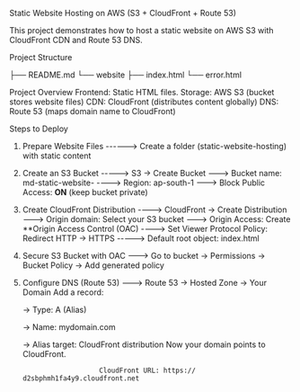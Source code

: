   Static Website Hosting on AWS (S3 + CloudFront + Route 53)

  


This project demonstrates how to host a static website on AWS S3 with CloudFront CDN and Route 53 DNS.



Project Structure

├── README.md
└── website
  ├── index.html
  └── error.html



Project Overview
       Frontend: Static HTML files.
       Storage: AWS S3 (bucket stores website files)
       CDN: CloudFront (distributes content globally)
       DNS: Route 53 (maps domain name to CloudFront)


  
  Steps to Deploy  


1. Prepare Website Files  ------> Create a folder (static-website-hosting) with static content


2. Create an S3 Bucket  -----> S3 → Create Bucket ---> Bucket name: md-static-website- ----> Region: ap-south-1 ---> Block Public Access: **ON** (keep bucket private)


3. Create CloudFront Distribution ----> CloudFront → Create Distribution ---> Origin domain: Select your S3 bucket ---> Origin Access: Create **Origin Access Control (OAC) ---->                                                   Set Viewer Protocol Policy: Redirect HTTP → HTTPS -----> Default root object: index.html


4. Secure S3 Bucket with OAC ---> Go to bucket → Permissions → Bucket Policy → Add generated policy


5. Configure DNS (Route 53) ---> Route 53 → Hosted Zone → Your Domain Add a record:

    → Type: A (Alias)

    → Name: mydomain.com

    → Alias target: CloudFront distribution
                                       Now your domain points to CloudFront.



                          CloudFront URL: https:// d2sbphmh1fa4y9.cloudfront.net

   

